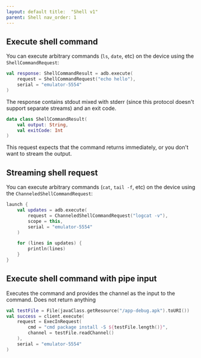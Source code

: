 ```yaml
---
layout: default title:  "Shell v1"
parent: Shell nav_order: 1
---
```


## Execute shell command

You can execute arbitrary commands (`ls`, `date`, etc) on the device using the `ShellCommandRequest`:

```kotlin
val response: ShellCommandResult = adb.execute(
    request = ShellCommandRequest("echo hello"),
    serial = "emulator-5554"
)
```

The response contains stdout mixed with stderr (since this protocol doesn't support separate streams) and an exit code.

```kotlin
data class ShellCommandResult(
    val output: String,
    val exitCode: Int
)
```

This request expects that the command returns immediately, or you don't want to stream the output.

## Streaming shell request

You can execute arbitrary commands (`cat`, `tail -f`, etc) on the device using the `ChanneledShellCommandRequest`:

```kotlin
launch {
    val updates = adb.execute(
        request = ChanneledShellCommandRequest("logcat -v"),
        scope = this,
        serial = "emulator-5554"
    )

    for (lines in updates) {
        println(lines)
    }
}
```

## Execute shell command with pipe input

Executes the command and provides the channel as the input to the command. Does not return anything

```kotlin
val testFile = File(javaClass.getResource("/app-debug.apk").toURI())
val success = client.execute(
    request = ExecInRequest(
        cmd = "cmd package install -S ${testFile.length()}",
        channel = testFile.readChannel()
    ),
    serial = "emulator-5554"
)
```